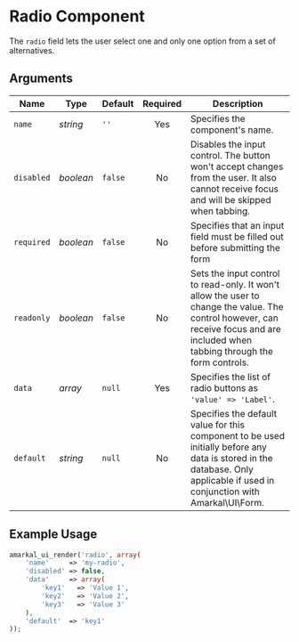 # Radio Component

The `radio` field lets the user select one and only one option from a set of alternatives.

## Arguments

Name | Type | Default | Required | Description
---|---|---|:---:|---
`name`|*string*|`''`|Yes|Specifies the component's name.
`disabled`|*boolean*|`false`|No|Disables the input control. The button won't accept changes from the user. It also cannot receive focus and will be skipped when tabbing.
`required`|*boolean*|`false`|No|Specifies that an input field must be filled out before submitting the form
`readonly`|*boolean*|`false`|No|Sets the input control to read-only. It won't allow the user to change the value. The control however, can receive focus and are included when tabbing through the form controls.
`data`|*array*|`null`|Yes|Specifies the list of radio buttons as `'value' => 'Label'`.
`default`|*string*|`null`|No|Specifies the default value for this component to be used initially before any data is stored in the database. Only applicable if used in conjunction with Amarkal\UI\Form.

## Example Usage

```php
amarkal_ui_render('radio', array(
    'name'     => 'my-radio',
    'disabled' => false,
    'data'     => array(
        'key1'   => 'Value 1',
        'key2'   => 'Value 2',
        'key3'   => 'Value 3'
    ),
    'default'  => 'key1'
));
```